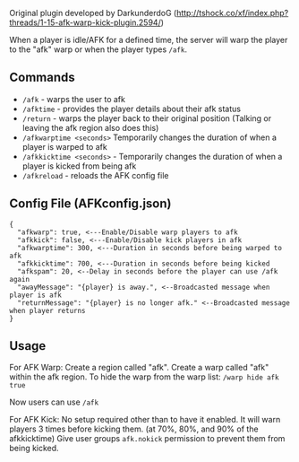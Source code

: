 Original plugin developed by DarkunderdoG (http://tshock.co/xf/index.php?threads/1-15-afk-warp-kick-plugin.2594/)

When a player is idle/AFK for a defined time, the server will warp the player to the "afk" warp or when the player types `/afk`.

Commands
-------
* `/afk` - warps the user to afk
* `/afktime` - provides the player details about their afk status
* `/return` - warps the player back to their original position (Talking or leaving the afk region also does this)
* `/afkwarptime <seconds>` Temporarily changes the duration of when a player is warped to afk
* `/afkkicktime <seconds>` - Temporarily changes the duration of when a player is kicked from being afk
* `/afkreload` - reloads the AFK config file

Config File (AFKconfig.json)
-------
```
{
  "afkwarp": true, <---Enable/Disable warp players to afk
  "afkkick": false, <---Enable/Disable kick players in afk
  "afkwarptime": 300, <---Duration in seconds before being warped to afk
  "afkkicktime": 700, <---Duration in seconds before being kicked
  "afkspam": 20, <--Delay in seconds before the player can use /afk again
  "awayMessage": "{player} is away.", <--Broadcasted message when player is afk
  "returnMessage": "{player} is no longer afk." <--Broadcasted message when player returns
}
```

Usage
-----
For AFK Warp:
  Create a region called "afk".
  Create a warp called "afk" within the afk region.
  To hide the warp from the warp list:
  `/warp hide afk true`
  
  Now users can use `/afk`

For AFK Kick:
  No setup required other than to have it enabled. It will warn players 3 times before kicking them. (at 70%, 80%, and 90% of the afkkicktime)
  Give user groups `afk.nokick` permission to prevent them from being kicked.
